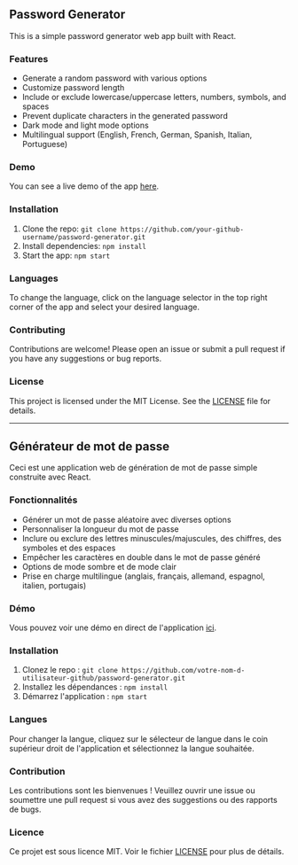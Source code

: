 ## Password Generator

This is a simple password generator web app built with React.

### Features

- Generate a random password with various options
- Customize password length
- Include or exclude lowercase/uppercase letters, numbers, symbols, and spaces
- Prevent duplicate characters in the generated password
- Dark mode and light mode options
- Multilingual support (English, French, German, Spanish, Italian, Portuguese)

### Demo

You can see a live demo of the app [here](https://your-github-username.github.io/password-generator/).

### Installation

1. Clone the repo: `git clone https://github.com/your-github-username/password-generator.git`
2. Install dependencies: `npm install`
3. Start the app: `npm start`

### Languages

To change the language, click on the language selector in the top right corner of the app and select your desired language.

### Contributing

Contributions are welcome! Please open an issue or submit a pull request if you have any suggestions or bug reports.

### License

This project is licensed under the MIT License. See the [LICENSE](https://github.com/your-github-username/password-generator/blob/main/LICENSE) file for details.

---

## Générateur de mot de passe

Ceci est une application web de génération de mot de passe simple construite avec React.

### Fonctionnalités

- Générer un mot de passe aléatoire avec diverses options
- Personnaliser la longueur du mot de passe
- Inclure ou exclure des lettres minuscules/majuscules, des chiffres, des symboles et des espaces
- Empêcher les caractères en double dans le mot de passe généré
- Options de mode sombre et de mode clair
- Prise en charge multilingue (anglais, français, allemand, espagnol, italien, portugais)

### Démo

Vous pouvez voir une démo en direct de l'application [ici](https://votre-nom-d-utilisateur-github.github.io/password-generator/).

### Installation

1. Clonez le repo : `git clone https://github.com/votre-nom-d-utilisateur-github/password-generator.git`
2. Installez les dépendances : `npm install`
3. Démarrez l'application : `npm start`

### Langues

Pour changer la langue, cliquez sur le sélecteur de langue dans le coin supérieur droit de l'application et sélectionnez la langue souhaitée.

### Contribution

Les contributions sont les bienvenues ! Veuillez ouvrir une issue ou soumettre une pull request si vous avez des suggestions ou des rapports de bugs.

### Licence

Ce projet est sous licence MIT. Voir le fichier [LICENSE](https://github.com/votre-nom-d-utilisateur-github/password-generator/blob/main/LICENSE) pour plus de détails.
